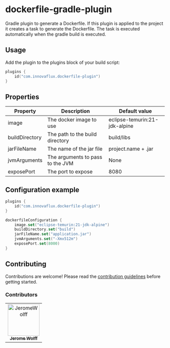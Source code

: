 # dockerfile-gradle-plugin

Gradle plugin to generate a Dockerfile. If this plugin is applied to the project
it creates a task to generate the Dockerfile.
The task is executed automatically when the gradle build is executed.

## Usage

Add the plugin to the plugins block of your build script:

```kotlin
plugins {
    id("com.innovaflux.dockerfile-plugin")
}
```

## Properties

| Property       | Description                      | Default value                 |
|----------------|----------------------------------|-------------------------------|
| image          | The docker image to use          | eclipse-temurin:21-jdk-alpine |
| buildDirectory | The path to the build directory  | build/libs                    |
| jarFileName    | The name of the jar file         | project.name + .jar           |
| jvmArguments   | The arguments to pass to the JVM | None                          |
| exposePort     | The port to expose               | 8080                          |

## Configuration example

```kotlin
plugins {
    id("com.innovaflux.dockerfile-plugin")
}

dockerfileConfiguration {
    image.set("eclipse-temurin:21-jdk-alpine")
    buildDirectory.set("build")
    jarFileName.set("application.jar")
    jvmArguments.set("-Xmx512m")
    exposePort.set(8000)
}
```

## Contributing

Contributions are welcome! Please read the [contribution guidelines](CONTRIBUTING.md) before getting started.

### Contributors

<!-- readme: collaborators,contributors -start -->
<table>
	<tbody>
		<tr>
            <td align="center">
                <a href="https://github.com/JeromeWolff">
                    <img src="https://avatars.githubusercontent.com/u/34198274?v=4" width="100;" alt="JeromeWolff"/>
                    <br />
                    <sub><b>Jerome Wolff</b></sub>
                </a>
            </td>
		</tr>
	<tbody>
</table>
<!-- readme: collaborators,contributors -end -->
